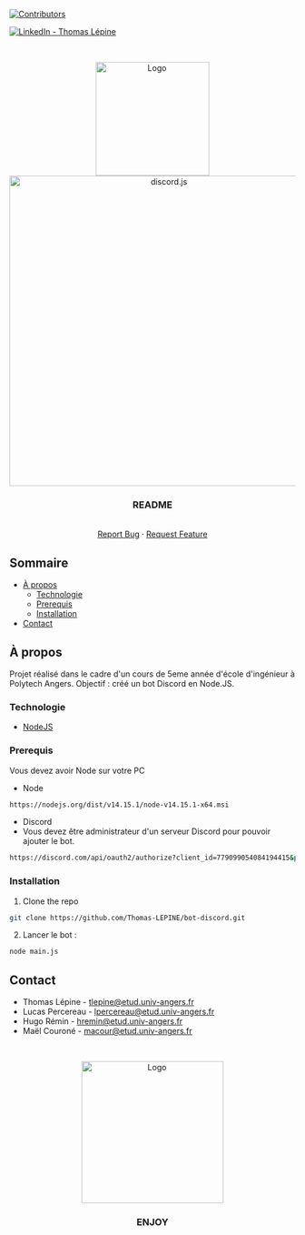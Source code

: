 [![Contributors][contributors-shield]][contributors-url]
<!-- [![Issues][issues-shield]][issues-url] -->
[![LinkedIn - Thomas Lépine][linkedin-shield]][linkedin-url]

<!-- PROJECT LOGO -->
<br />
<p align="center">

  <img src="https://github.com/Thomas-LEPINE/bot-discord/blob/main/assets/images/logo_ro-botte2.png" alt="Logo" width="200">
  <br />
  <a href="https://discord.js.org"><img src="https://discord.js.org/static/logo.svg" width="546" alt="discord.js" /></a>

  <h3 align="center">README</h3>

  <p align="center">
    <br />
    <a href="https://github.com/Thomas-LEPINE/bot-discord/issues">Report Bug</a>
    ·
    <a href="https://github.com/Thomas-LEPINE/bot-discord/issues">Request Feature</a>
  </p>
</p>

<!-- TABLE OF CONTENTS -->
## Sommaire

* [À propos](#à-propos)
  * [Technologie](#technologie)
  * [Prerequis](#prerequis)
  * [Installation](#installation)
* [Contact](#contact)


<!-- ABOUT THE PROJECT -->
## À propos

Projet réalisé dans le cadre d'un cours de 5eme année d'école d'ingénieur à Polytech Angers. Objectif : créé un bot Discord en Node.JS.

### Technologie

* [NodeJS](https://nodejs.org/fr/)

### Prerequis

Vous devez avoir Node sur votre PC 
* Node
```sh
https://nodejs.org/dist/v14.15.1/node-v14.15.1-x64.msi
```
* Discord
 * Vous devez être administrateur d'un serveur Discord pour pouvoir ajouter le bot.
```sh
https://discord.com/api/oauth2/authorize?client_id=779099054084194415&permissions=8&scope=bot
```

### Installation

1. Clone the repo
```sh
git clone https://github.com/Thomas-LEPINE/bot-discord.git
```
2. Lancer le bot :
```sh
node main.js
```

<!-- CONTACT -->
## Contact

* Thomas Lépine - tlepine@etud.univ-angers.fr
* Lucas Percereau - lpercereau@etud.univ-angers.fr
* Hugo Rémin - hremin@etud.univ-angers.fr
* Maël Couroné - macour@etud.univ-angers.fr

<br />
<p align="center">
  <img src="https://github.com/Thomas-LEPINE/bot-discord/blob/main/assets/images/logo_ro-botte1.png" alt="Logo" width="250">

  <h3 align="center">ENJOY</h3>
</p>

<!-- MARKDOWN LINKS & IMAGES -->
[contributors-shield]: https://img.shields.io/github/contributors/othneildrew/Best-README-Template.svg?style=flat-square
[contributors-url]: https://github.com/Thomas-LEPINE/bot-discord/graphs/contributors
[forks-shield]: https://img.shields.io/github/forks/othneildrew/Best-README-Template.svg?style=flat-square
[forks-url]: https://github.com/Thomas-LEPINE/bot-discord/network/members
[issues-shield]: https://img.shields.io/github/issues/othneildrew/Best-README-Template.svg?style=flat-square
[issues-url]: https://github.com/Thomas-LEPINE/bot-discord/issues
[linkedin-shield]: https://img.shields.io/badge/-LinkedIn-black.svg?style=flat-square&logo=linkedin&colorB=555
[linkedin-url]: https://www.linkedin.com/in/thomas-l%C3%A9pine/